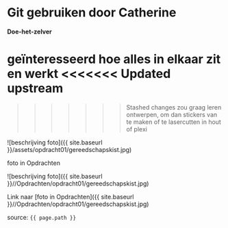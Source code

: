 # Git gebruiken door Catherine

**Doe-het-zelver**

geïnteresseerd hoe alles in elkaar zit en werkt
<<<<<<< Updated upstream
=======

>>>>>>> Stashed changes
zou graag leren ontwerpen, om dan stickers van te maken of te lasercutten in hout of plexi

![beschrijving foto]({{ site.baseurl }}/assets/opdracht01/gereedschapskist.jpg)

foto in Opdrachten

![beschrijving foto]({{ site.baseurl }}//Opdrachten/opdracht01/gereedschapskist.jpg)

Link naar [foto in Opdrachten]({{ site.baseurl }}//Opdrachten/opdracht01/gereedschapskist.jpg)

source: `{{ page.path }}`
